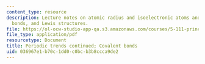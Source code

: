 ```yaml
---
content_type: resource
description: Lecture notes on atomic radius and isoelectronic atoms and ions, covalent
  bonds, and Lewis structures.
file: https://ol-ocw-studio-app-qa.s3.amazonaws.com/courses/5-111-principles-of-chemical-science-fall-2008/036967e1b70c1dd0c0bcb3b8ccca9de2_lecnotes10.pdf
file_type: application/pdf
resourcetype: Document
title: Periodic trends continued; Covalent bonds
uid: 036967e1-b70c-1dd0-c0bc-b3b8ccca9de2
---
```

